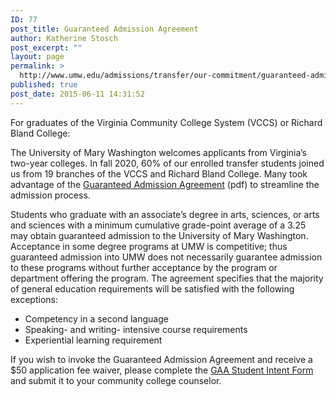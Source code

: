 ```yaml
---
ID: 77
post_title: Guaranteed Admission Agreement
author: Katherine Stosch
post_excerpt: ""
layout: page
permalink: >
  http://www.umw.edu/admissions/transfer/our-commitment/guaranteed-admission-agreement/
published: true
post_date: 2015-06-11 14:31:52
---
```

For graduates of the Virginia Community College System (VCCS) or Richard Bland College:

The University of Mary Washington welcomes applicants from Virginia’s two-year colleges. In fall 2020, 60% of our enrolled transfer students joined us from 19 branches of the VCCS and Richard Bland College. Many took advantage of the <a href="/admissions/wp-content/uploads/sites/6/2015/08/UMW_VCCS_GAA_2012.pdf">Guaranteed Admission Agreement</a> (pdf) to streamline the admission process.

Students who graduate with an associate’s degree in arts, sciences, or arts and sciences with a minimum cumulative grade-point average of a 3.25 may obtain guaranteed admission to the University of Mary Washington. Acceptance in some degree programs at UMW is competitive; thus guaranteed admission into UMW does not necessarily guarantee admission to these programs without further acceptance by the program or department offering the program. The agreement specifies that the majority of general education requirements will be satisfied with the following exceptions:
<ul>
 	<li>Competency in a second language</li>
 	<li>Speaking- and writing- intensive course requirements</li>
 	<li>Experiential learning requirement</li>
</ul>
If you wish to invoke the Guaranteed Admission Agreement and receive a $50 application fee waiver, please complete the <a href="http://www.umw.edu/documents/document/gaa-student-letter-of-intent/">GAA Student Intent Form</a> and submit it to your community college counselor.